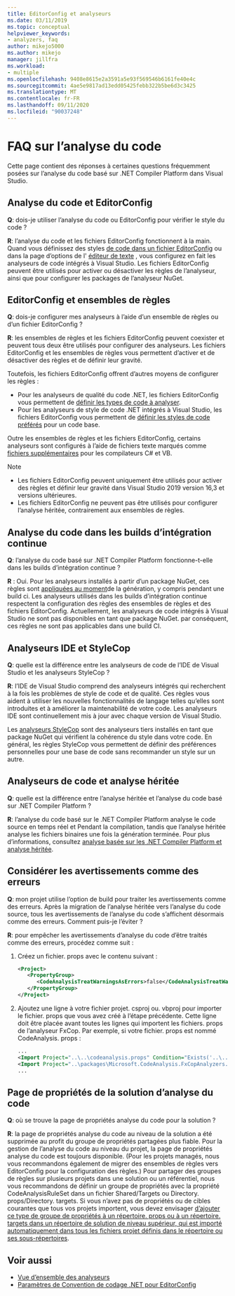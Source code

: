 ```yaml
---
title: EditorConfig et analyseurs
ms.date: 03/11/2019
ms.topic: conceptual
helpviewer_keywords:
- analyzers, faq
author: mikejo5000
ms.author: mikejo
manager: jillfra
ms.workload:
- multiple
ms.openlocfilehash: 9408e8615e2a3591a5e93f569546b6161fe40e4c
ms.sourcegitcommit: 4ae5e9817ad13edd05425febb322b5be6d3c3425
ms.translationtype: MT
ms.contentlocale: fr-FR
ms.lasthandoff: 09/11/2020
ms.locfileid: "90037248"
---
```

# <a name="code-analysis-faq"></a>FAQ sur l’analyse du code

Cette page contient des réponses à certaines questions fréquemment posées sur l’analyse du code basé sur .NET Compiler Platform dans Visual Studio.

## <a name="code-analysis-versus-editorconfig"></a>Analyse du code et EditorConfig

**Q**: dois-je utiliser l’analyse du code ou EditorConfig pour vérifier le style du code ?

**R**: l’analyse du code et les fichiers EditorConfig fonctionnent à la main. Quand vous définissez des styles [de code dans un fichier EditorConfig](../ide/editorconfig-code-style-settings-reference.md) ou dans la page d’options de l' [éditeur de texte](../ide/code-styles-and-code-cleanup.md) , vous configurez en fait les analyseurs de code intégrés à Visual Studio. Les fichiers EditorConfig peuvent être utilisés pour activer ou désactiver les règles de l’analyseur, ainsi que pour configurer les packages de l’analyseur NuGet.

## <a name="editorconfig-versus-rule-sets"></a>EditorConfig et ensembles de règles

**Q**: dois-je configurer mes analyseurs à l’aide d’un ensemble de règles ou d’un fichier EditorConfig ?

**R**: les ensembles de règles et les fichiers EditorConfig peuvent coexister et peuvent tous deux être utilisés pour configurer des analyseurs. Les fichiers EditorConfig et les ensembles de règles vous permettent d’activer et de désactiver des règles et de définir leur gravité.

Toutefois, les fichiers EditorConfig offrent d’autres moyens de configurer les règles :

- Pour les analyseurs de qualité du code .NET, les fichiers EditorConfig vous permettent de [définir les types de code à analyser](fxcop-analyzer-options.md).
- Pour les analyseurs de style de code .NET intégrés à Visual Studio, les fichiers EditorConfig vous permettent de [définir les styles de code préférés](../ide/editorconfig-code-style-settings-reference.md) pour un code base.

Outre les ensembles de règles et les fichiers EditorConfig, certains analyseurs sont configurés à l’aide de fichiers texte marqués comme [fichiers supplémentaires](../ide/build-actions.md#build-action-values) pour les compilateurs C# et VB.

> [!NOTE]
> - Les fichiers EditorConfig peuvent uniquement être utilisés pour activer des règles et définir leur gravité dans Visual Studio 2019 version 16,3 et versions ultérieures.
> - Les fichiers EditorConfig ne peuvent pas être utilisés pour configurer l’analyse héritée, contrairement aux ensembles de règles.

## <a name="code-analysis-in-ci-builds"></a>Analyse du code dans les builds d’intégration continue

**Q**: l’analyse du code basé sur .NET Compiler Platform fonctionne-t-elle dans les builds d’intégration continue ?

**R** : Oui. Pour les analyseurs installés à partir d’un package NuGet, ces règles sont [appliquées au moment](roslyn-analyzers-overview.md#build-errors)de la génération, y compris pendant une build ci. Les analyseurs utilisés dans les builds d’intégration continue respectent la configuration des règles des ensembles de règles et des fichiers EditorConfig. Actuellement, les analyseurs de code intégrés à Visual Studio ne sont pas disponibles en tant que package NuGet. par conséquent, ces règles ne sont pas applicables dans une build CI.

## <a name="ide-analyzers-versus-stylecop"></a>Analyseurs IDE et StyleCop

**Q**: quelle est la différence entre les analyseurs de code de l’IDE de Visual Studio et les analyseurs StyleCop ?

**R**: l’IDE de Visual Studio comprend des analyseurs intégrés qui recherchent à la fois les problèmes de style de code et de qualité. Ces règles vous aident à utiliser les nouvelles fonctionnalités de langage telles qu’elles sont introduites et à améliorer la maintenabilité de votre code. Les analyseurs IDE sont continuellement mis à jour avec chaque version de Visual Studio.

Les [analyseurs StyleCop](https://github.com/DotNetAnalyzers/StyleCopAnalyzers) sont des analyseurs tiers installés en tant que package NuGet qui vérifient la cohérence du style dans votre code. En général, les règles StyleCop vous permettent de définir des préférences personnelles pour une base de code sans recommander un style sur un autre.

## <a name="code-analyzers-versus-legacy-analysis"></a>Analyseurs de code et analyse héritée

**Q**: quelle est la différence entre l’analyse héritée et l’analyse du code basé sur .NET Compiler Platform ?

**R**: l’analyse du code basé sur le .NET Compiler Platform analyse le code source en temps réel et Pendant la compilation, tandis que l’analyse héritée analyse les fichiers binaires une fois la génération terminée. Pour plus d’informations, consultez [analyse basée sur les .NET Compiler Platform et analyse héritée](../code-quality/fxcop-analyzers-faq.md#whats-the-difference-between-legacy-fxcop-and-fxcop-analyzers).

## <a name="treat-warnings-as-errors"></a>Considérer les avertissements comme des erreurs

**Q**: mon projet utilise l’option de build pour traiter les avertissements comme des erreurs. Après la migration de l’analyse héritée vers l’analyse du code source, tous les avertissements de l’analyse du code s’affichent désormais comme des erreurs. Comment puis-je l’éviter ?

**R**: pour empêcher les avertissements d’analyse du code d’être traités comme des erreurs, procédez comme suit :

  1. Créez un fichier. props avec le contenu suivant :

     ```xml
     <Project>
        <PropertyGroup>
           <CodeAnalysisTreatWarningsAsErrors>false</CodeAnalysisTreatWarningsAsErrors>
        </PropertyGroup>
     </Project>
     ```

  2. Ajoutez une ligne à votre fichier projet. csproj ou. vbproj pour importer le fichier. props que vous avez créé à l’étape précédente. Cette ligne doit être placée avant toutes les lignes qui importent les fichiers. props de l’analyseur FxCop. Par exemple, si votre fichier. props est nommé CodeAnalysis. props :

     ```xml
     ...
     <Import Project="..\..\codeanalysis.props" Condition="Exists('..\..\codeanalysis.props')" />
     <Import Project="..\packages\Microsoft.CodeAnalysis.FxCopAnalyzers.2.6.5\build\Microsoft.CodeAnalysis.FxCopAnalyzers.props" Condition="Exists('..\packages\Microsoft.CodeAnalysis.FxCopAnalyzers.2.6.5\build\Microsoft.CodeAnalysis.FxCopAnalyzers.props')" />
     ...
     ```

## <a name="code-analysis-solution-property-page"></a>Page de propriétés de la solution d’analyse du code

**Q**: où se trouve la page de propriétés analyse du code pour la solution ?

**R**: la page de propriétés analyse du code au niveau de la solution a été supprimée au profit du groupe de propriétés partagées plus fiable. Pour la gestion de l’analyse du code au niveau du projet, la page de propriétés analyse du code est toujours disponible. (Pour les projets managés, nous vous recommandons également de migrer des ensembles de règles vers EditorConfig pour la configuration des règles.)  Pour partager des groupes de règles sur plusieurs projets dans une solution ou un référentiel, nous vous recommandons de définir un groupe de propriétés avec la propriété CodeAnalysisRuleSet dans un fichier Shared/Targets ou Directory. props/Directory. targets. Si vous n’avez pas de propriétés ou de cibles courantes que tous vos projets importent, vous devez envisager [d’ajouter ce type de groupe de propriétés à un répertoire. props ou à un répertoire. targets dans un répertoire de solution de niveau supérieur, qui est importé automatiquement dans tous les fichiers projet définis dans le répertoire ou ses sous-répertoires](../msbuild/customize-your-build.md).

## <a name="see-also"></a>Voir aussi

- [Vue d’ensemble des analyseurs](roslyn-analyzers-overview.md)
- [Paramètres de Convention de codage .NET pour EditorConfig](../ide/editorconfig-code-style-settings-reference.md)